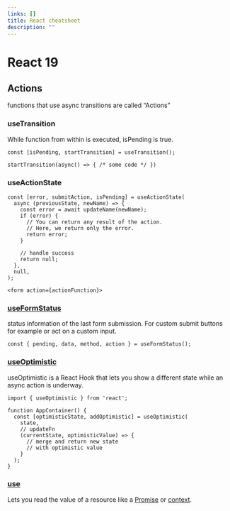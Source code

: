 ```yaml
---
links: []
title: React cheatsheet
description: ""
---
```


# React 19

## Actions

functions that use async transitions are called “Actions”

### useTransition

While function from within is executed, isPending is true.

```tsx
const [isPending, startTransition] = useTransition();

startTransition(async() => { /* some code */ })
```

### useActionState

```tsx
const [error, submitAction, isPending] = useActionState(
  async (previousState, newName) => {
    const error = await updateName(newName);
    if (error) {
      // You can return any result of the action.
      // Here, we return only the error.
      return error;
    }

    // handle success
    return null;
  },
  null,
);

<form action={actionFunction}>
```

### [useFormStatus](https://react.dev/reference/react-dom/hooks/useFormStatus)

status information of the last form submission. For custom submit buttons for example or act on a custom input.

```tsx
const { pending, data, method, action } = useFormStatus();
```

### [useOptimistic](https://react.dev/reference/react/useOptimistic)
useOptimistic is a React Hook that lets you show a different state while an async action is underway.
```tsx
import { useOptimistic } from 'react';

function AppContainer() {
  const [optimisticState, addOptimistic] = useOptimistic(
    state,
    // updateFn
    (currentState, optimisticValue) => {
      // merge and return new state
      // with optimistic value
    }
  );
}
```

### [use](https://react.dev/reference/react/use)
Lets you read the value of a resource like a [Promise](https://developer.mozilla.org/en-US/docs/Web/JavaScript/Reference/Global_Objects/Promise) or [context](https://react.dev/learn/passing-data-deeply-with-context).

